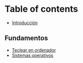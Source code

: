 # Table of contents

* [Introducción](README.md)

## Fundamentos

* [Teclear en ordenador](fundamentos/teclear-ordenador.md)
* [Sistemas operativos](fundamentos/sistemas-operativos.md)
